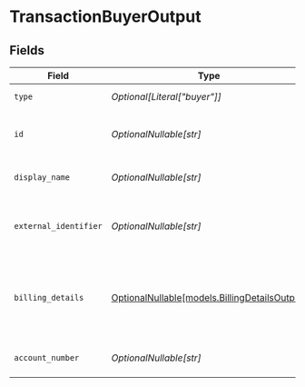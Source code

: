 # TransactionBuyerOutput


## Fields

| Field                                                                              | Type                                                                               | Required                                                                           | Description                                                                        | Example                                                                            |
| ---------------------------------------------------------------------------------- | ---------------------------------------------------------------------------------- | ---------------------------------------------------------------------------------- | ---------------------------------------------------------------------------------- | ---------------------------------------------------------------------------------- |
| `type`                                                                             | *Optional[Literal["buyer"]]*                                                       | :heavy_minus_sign:                                                                 | Always `buyer`.                                                                    | buyer                                                                              |
| `id`                                                                               | *OptionalNullable[str]*                                                            | :heavy_minus_sign:                                                                 | The ID for the buyer.                                                              | fe26475d-ec3e-4884-9553-f7356683f7f9                                               |
| `display_name`                                                                     | *OptionalNullable[str]*                                                            | :heavy_minus_sign:                                                                 | The display name for the buyer.                                                    | John Doe                                                                           |
| `external_identifier`                                                              | *OptionalNullable[str]*                                                            | :heavy_minus_sign:                                                                 | The merchant identifier for this buyer.                                            | buyer-12345                                                                        |
| `billing_details`                                                                  | [OptionalNullable[models.BillingDetailsOutput]](../models/billingdetailsoutput.md) | :heavy_minus_sign:                                                                 | The billing name, address, email, and other fields for this buyer.                 |                                                                                    |
| `account_number`                                                                   | *OptionalNullable[str]*                                                            | :heavy_minus_sign:                                                                 | The buyer account number.                                                          |                                                                                    |